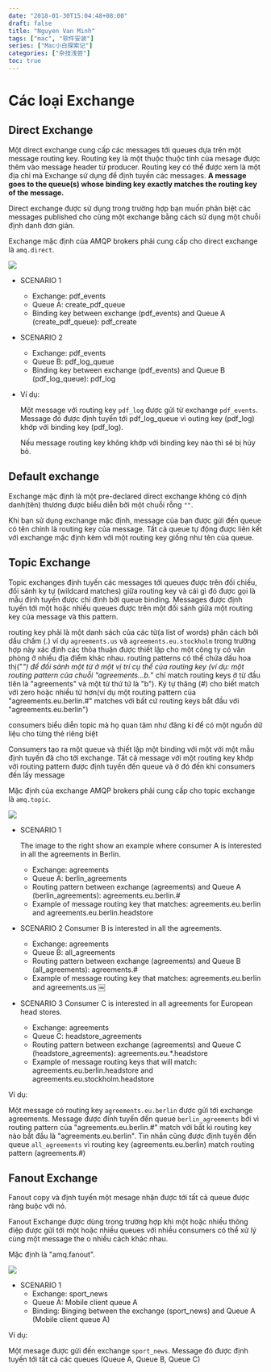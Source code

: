 ```yaml
---
date: "2018-01-30T15:04:48+08:00"
draft: false
title: "Nguyen Van Minh"
tags: ["mac", "软件安装"]
series: ["Mac小白探索记"]
categories: ["杂技浅尝"]
toc: true
---
```


# Các loại Exchange

## Direct Exchange

Một direct exchange cung cấp các messages tới queues dựa trên một message routing key. Routing key là một thuộc thuộc tính của mesage được thêm vào message header từ producer. Routing key có thể được xem là một địa chỉ mà Exchange sử dụng để định tuyến các messages. **A message goes to the queue(s) whose binding key exactly matches the routing key of the message.**

Direct exchange được sử dụng trong trường hợp bạn muốn phân biệt các messages published cho cùng một exchange bằng cách sử dụng một chuỗi định danh đơn giản.

Exchange mặc định của AMQP brokers phải cung cấp cho direct exchange là `amq.direct`.

<img src="https://i.imgur.com/2sjgr6H.png">

- SCENARIO 1
    + Exchange: pdf_events
    + Queue A: create_pdf_queue
    + Binding key between exchange (pdf_events) and Queue A (create_pdf_queue): pdf_create
- SCENARIO 2
    + Exchange: pdf_events
    + Queue B: pdf_log_queue
    + Binding key between exchange (pdf_events) and Queue B (pdf_log_queue): pdf_log

- Ví dụ:

    Một message với routing key `pdf_log` được gửi từ exchange `pdf_events`. Message đó được định tuyến tới pdf_log_queue vì outing key (pdf_log) khớp với binding key (pdf_log).

    Nếu message routing key không khớp với binding key nào thì sẽ bị hủy bỏ.

## Default exchange

Exchange mặc định là một pre-declared direct exchange không có định danh(tên) thương được biểu diễn bởi một chuỗi rỗng `""`.

Khi bạn sử dụng exchange mặc định, message của bạn được gửi đến queue có tên chính là routing key của message. Tất cả queue tự động được liên kết với exchange mặc định kèm với một routing key giống như tên của queue. 

## Topic Exchange

Topic exchanges định tuyến các messages tới queues được trên đối chiếu, đối sánh ky tự (wildcard matches) giữa routing key và cái gì đó được gọi là mẫu định tuyến được chỉ định bởi queue binding. Messages được định tuyến tới một hoặc nhiều queues được trên một đối sánh giữa một routing key của message và this pattern. 

routing key phải là một danh sách của các từ(a list of words) phân cách bởi dấu chấm (.) ví dụ `agreements.us` và `agreements.eu.stockholm` trong trường hợp này xác định các thỏa thuận được thiết lập cho một công ty có văn phòng ở nhiều địa điểm khác nhau. routing patterns có thể chứa dấu hoa thị("*") để đối sánh một từ ở một vị trí cụ thể của routing key (ví dụ: một routing pattern của chuỗi "agreements.*.*.b.*" chỉ match routing keys ở từ đầu tiên là "agreements" và một từ thứ tứ là "b"). Ký tự thăng (#) cho biết match với zero hoặc nhiều từ hơn(ví dụ một routing pattern của "agreements.eu.berlin.#" matches với bất cứ routing keys bắt đầu với "agreements.eu.berlin") 

consumers biểu diễn topic mà họ quan tâm như đăng kí để có một nguồn dữ liệu cho từng thẻ riêng biệt

Consumers tạo ra một queue và thiết lập một binding với một với một mẫu định tuyến đã cho tới exchange. Tất cả message với một routing key khớp với routing pattern được định tuyến đến queue và ở đó đến khi consumers đến lấy message

Mặc định của exchange AMQP brokers phải cung cấp cho  topic exchange là `amq.topic`.

<img src="https://i.imgur.com/ZlMqg0R.png">

- SCENARIO 1
    
    The image to the right show an example where consumer A is interested in all the agreements in Berlin.

    + Exchange: agreements
    + Queue A: berlin_agreements
    + Routing pattern between exchange (agreements) and Queue A (berlin_agreements): agreements.eu.berlin.#
    + Example of message routing key that matches: agreements.eu.berlin and agreements.eu.berlin.headstore
- SCENARIO 2
    Consumer B is interested in all the agreements.

    - Exchange: agreements
    - Queue B: all_agreements
    - Routing pattern between exchange (agreements) and Queue B (all_agreements): agreements.#
    - Example of message routing key that matches: agreements.eu.berlin and agreements.us
￼
-  SCENARIO 3
    Consumer C is interested in all agreements for European head stores.

    + Exchange: agreements
    + Queue C: headstore_agreements
    + Routing pattern between exchange (agreements) and Queue C (headstore_agreements): agreements.eu.*.headstore
    + Example of message routing keys that will match: agreements.eu.berlin.headstore and agreements.eu.stockholm.headstore

Ví dụ:

Một message có routing key `agreements.eu.berlin` được gửi tới exchange agreements. Message được đính tuyến đến queue `berlin_agreements` bởi vì routing pattern của "agreements.eu.berlin.#" match với bất kì routing key nào bắt đầu là "agreements.eu.berlin". Tin nhắn cũng được định tuyến đến queue `all_agreements` vì routing key (agreements.eu.berlin) match routing pattern (agreements.#)

## Fanout Exchange

Fanout copy và định tuyến một mesage nhận được tới tất cả queue được ràng buộc với nó.

Fanout Exchange được dùng trong trường hợp khi một hoặc nhiều thông điệp được gửi tới một hoặc nhiều queues với nhiều consumers có thể xử lý cùng một message the o nhiều cách khác nhau. 

Mặc định là "amq.fanout".

<img src="https://i.imgur.com/Zq7asE9.png">

- SCENARIO 1
    + Exchange: sport_news
    + Queue A: Mobile client queue A
    + Binding: Binging between the exchange (sport_news) and Queue A (Mobile client queue A)

Ví dụ: 

Một mesage được gửi đến exchange `sport_news`. Message đó được định tuyến tới tất cả các queues (Queue A, Queue B, Queue C) 


